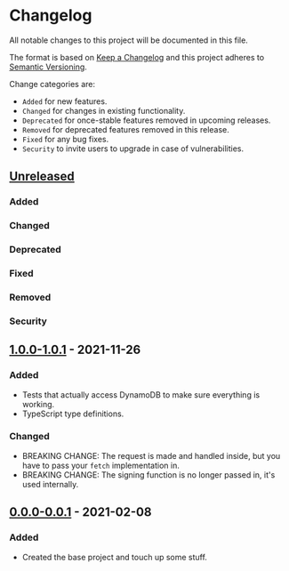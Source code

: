 # Changelog

All notable changes to this project will be documented in this file.

The format is based on [Keep a Changelog](http://keepachangelog.com/en/1.0.0/)
and this project adheres to [Semantic Versioning](http://semver.org/spec/v2.0.0.html).

Change categories are:

* `Added` for new features.
* `Changed` for changes in existing functionality.
* `Deprecated` for once-stable features removed in upcoming releases.
* `Removed` for deprecated features removed in this release.
* `Fixed` for any bug fixes.
* `Security` to invite users to upgrade in case of vulnerabilities.

## [Unreleased](https://github.com/saibotsivad/dynamodb/compare/v1.0.1...HEAD)
### Added
### Changed
### Deprecated
### Fixed
### Removed
### Security

## [1.0.0-1.0.1](https://github.com/saibotsivad/dynamodb/compare/06622ce96f39daaaecae8d5ffc35228f1f15311b...v1.0.1) - 2021-11-26
### Added
- Tests that actually access DynamoDB to make sure everything is working.
- TypeScript type definitions.
### Changed
- BREAKING CHANGE: The request is made and handled inside, but you have to pass your `fetch` implementation in.
- BREAKING CHANGE: The signing function is no longer passed in, it's used internally.

## [0.0.0-0.0.1](https://github.com/saibotsivad/dynamodb/compare/4f5cccbded2cce99e7ea78a5c80b18856944493f...06622ce96f39daaaecae8d5ffc35228f1f15311b) - 2021-02-08
### Added
- Created the base project and touch up some stuff.
